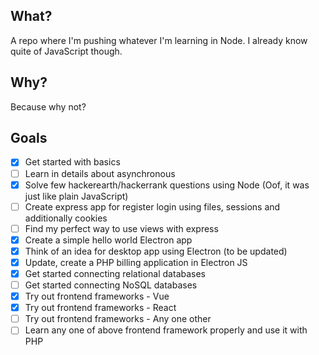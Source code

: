 ## What?
A repo where I'm pushing whatever I'm learning in Node. I already know quite of JavaScript though.

## Why?
Because why not?

## Goals
- [x] Get started with basics
- [ ] Learn in details about asynchronous
- [x] Solve few hackerearth/hackerrank questions using Node (Oof, it was just like plain JavaScript)
- [ ] Create express app for register login using files, sessions and additionally cookies
- [ ] Find my perfect way to use views with express
- [x] Create a simple hello world Electron app
- [x] Think of an idea for desktop app using Electron (to be updated)
- [x] Update, create a PHP billing application in Electron JS
- [x] Get started connecting relational databases
- [ ] Get started connecting NoSQL databases
- [x] Try out frontend frameworks - Vue
- [x] Try out frontend frameworks - React
- [ ] Try out frontend frameworks - Any one other
- [ ] Learn any one of above frontend framework properly and use it with PHP